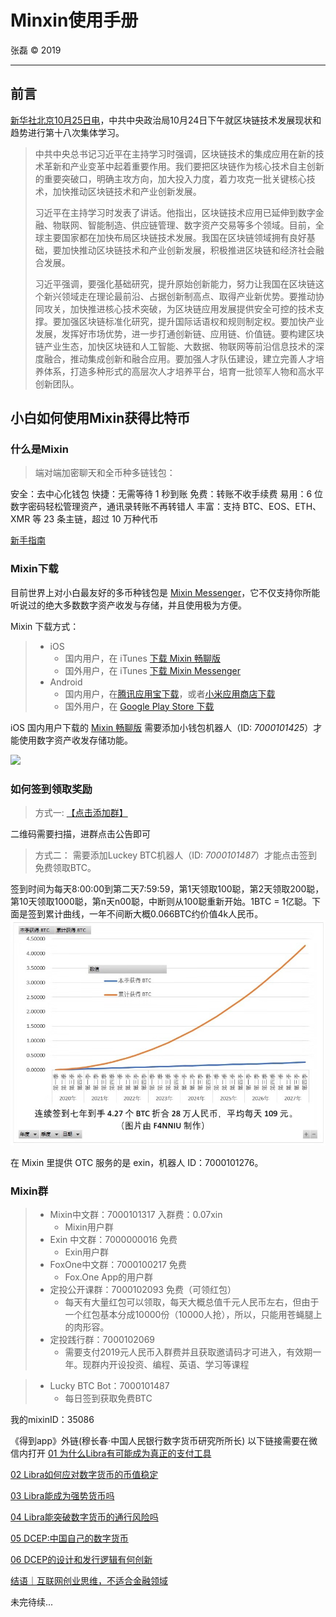 # Minxin使用手册

张磊 &copy; 2019

-----

## 前言

[新华社北京10月25日电](http://www.xinhuanet.com/politics/2019-10/25/c_1125153665.htm)，中共中央政治局10月24日下午就区块链技术发展现状和趋势进行第十八次集体学习。
> 中共中央总书记习近平在主持学习时强调，区块链技术的集成应用在新的技术革新和产业变革中起着重要作用。我们要把区块链作为核心技术自主创新的重要突破口，明确主攻方向，加大投入力度，着力攻克一批关键核心技术，加快推动区块链技术和产业创新发展。
>
> 习近平在主持学习时发表了讲话。他指出，区块链技术应用已延伸到数字金融、物联网、智能制造、供应链管理、数字资产交易等多个领域。目前，全球主要国家都在加快布局区块链技术发展。我国在区块链领域拥有良好基础，要加快推动区块链技术和产业创新发展，积极推进区块链和经济社会融合发展。
>
> 习近平强调，要强化基础研究，提升原始创新能力，努力让我国在区块链这个新兴领域走在理论最前沿、占据创新制高点、取得产业新优势。要推动协同攻关，加快推进核心技术突破，为区块链应用发展提供安全可控的技术支撑。要加强区块链标准化研究，提升国际话语权和规则制定权。要加快产业发展，发挥好市场优势，进一步打通创新链、应用链、价值链。要构建区块链产业生态，加快区块链和人工智能、大数据、物联网等前沿信息技术的深度融合，推动集成创新和融合应用。要加强人才队伍建设，建立完善人才培养体系，打造多种形式的高层次人才培养平台，培育一批领军人物和高水平创新团队。
>
## 小白如何使用Mixin获得比特币

### 什么是Mixin
> 端对端加密聊天和全币种多链钱包：

安全：去中心化钱包
快捷：无需等待 1 秒到账
免费：转账不收手续费
易用：6 位数字密码轻松管理资产，通讯录转账不再转错人
丰富：支持 BTC、EOS、ETH、XMR 等 23 条主链，超过 10 万种代币

[新手指南](https://newbie.zeromesh.net/index.html)

### Mixin下载
目前世界上对小白最友好的多币种钱包是 [Mixin Messenger](https://mixin.one/messenger)，它不仅支持你所能听说过的绝大多数数字资产收发与存储，并且使用极为方便。

Mixin 下载方式：

> * iOS
>   * 国内用户，在 iTunes [下载 Mixin 畅聊版](https://apps.apple.com/cn/app/mixin-%E5%AF%86%E4%BF%A1%E7%95%85%E8%81%8A%E7%89%88/id1457938019)
>   * 国外用户，在 iTunes [下载 Mixin Messenger](https://apps.apple.com/app/mixin/id1322324266)
> * Android
>   * 国内用户，在[腾讯应用宝下载](https://a.app.qq.com/o/simple.jsp?pkgname=one.mixin.messenger)，或者[小米应用商店下载](http://app.mi.com/details?id=one.mixin.messenger)
>   * 国外用户，在 [Google Play Store 下载](https://play.google.com/store/apps/details?id=one.mixin.messenger)

iOS 国内用户下载的 [Mixin 畅聊版](https://apps.apple.com/cn/app/mixin-%E5%AF%86%E4%BF%A1%E7%95%85%E8%81%8A%E7%89%88/id1457938019) 需要添加小钱包机器人（ID: *7000101425*）才能使用数字资产收发存储功能。

![](images/miniwallet.png)


### 如何签到领取奖励
> 方式一:
[【点击添加群】](https://mixin.one/codes/1484dbc5-44f4-4b39-b3e3-92f6de24cb4e)

二维码需要扫描，进群点击公告即可

> 方式二：
需要添加Luckey BTC机器人（ID: *7000101487*）才能点击签到免费领取BTC。

签到时间为每天8:00:00到第二天7:59:59，第1天领取100聪，第2天领取200聪，第10天领取1000聪，第n天n00聪，中断则从100聪重新开始。1BTC = 1亿聪。下面是签到累计曲线，一年不间断大概0.066BTC约价值4k人民币。
![累计签到曲线](images/quxian.jpeg)

在 Mixin 里提供 OTC 服务的是 exin，机器人 ID：7000101276。

### Mixin群
> * Mixin中文群：7000101317 入群费：0.07xin
>   * Mixin用户群
> * Exin 中文群：7000000016 免费
>   * Exin用户群
> * FoxOne中文群：7000100217 免费
>   * Fox.One App的用户群
> * 定投公开课群：7000102093 免费（可领红包）
>   * 每天有大量红包可以领取，每天大概总值千元人民币左右，但由于一个红包基本分成10000份（10000人抢），所以，只能用苍蝇腿上的肉形容。
> * 定投践行群：7000102069
>   * 需要支付2019元人民币入群费并且获取邀请码才可进入，有效期一年。现群内开设投资、编程、英语、学习等课程

> * Lucky BTC Bot：7000101487 
>   * 每日签到获取免费BTC

我的mixinID：35086

《得到app》外链(穆长春·中国人民银行数字货币研究所所长)
以下链接需要在微信内打开
[01 为什么Libra有可能成为真正的支付工具](https://m.igetget.com/rush/course/index/xe3WMdD1ARZm4vrYagp6zyW2fl7SJJnMTObBRLklX5909pVjLzn8NGoEOb926yKB?from=singlemessage)

[02 Libra如何应对数字货币的币值稳定](https://m.igetget.com/rush/course/index/LqXmD8xyrBJMVke1aEPWVjJ5fXJF44nvCAlZqW43yVEbEQ4Ab2G0lYz3OvnNjd97)

[03 Libra能成为强势货币吗]( https://m.igetget.com/rush/course/index/xZ5EdYj9eW0zNMlJVBPnnodrfN0IJJ2aF6EXbqGJ29VYVP4v2G1rXOAgR7Ka3Loy)

[04 Libra能突破数字货币的通行风险吗](https://m.igetget.com/rush/course/index/1kqdK6Dbj0v8WmZoxVPyNXdgFrjiGG8NIqRZ1aLnJK3V3wBRLJ3N97Yl25eO4nAg)

[05 DCEP:中国自己的数字货币](https://m.igetget.com/rush/course/index/4JLDzyNjZWeGYXa0v5Px80NoSLJHyyeKuaWkJ6Dxg0RLRP17rmd93lERV8kMxO6g)

[06 DCEP的设计和发行逻辑有何创新](https://m.igetget.com/rush/course/index/0bJ9m5rBVk6q2MzXd4wln9dEfVqCOOr6h1gWr2KGOEbJbQWov1aEOj7NxGgy3ZKn)

[结语｜互联网创业思维，不适合金融领域](https://m.igetget.com/rush/course/index/J8VKqm0b9ERnzNBaYvQYVNnDf8aHaa6ku2m7ea4ZBkqKqPx257G1ZyglX3oL6DAj)

 未完待续...

